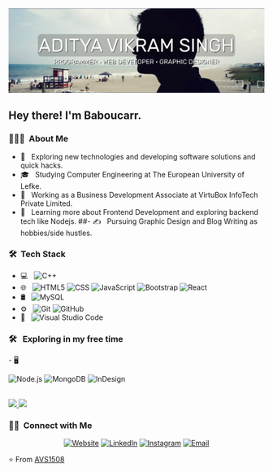 <img src="https://raw.githubusercontent.com/AVS1508/AVS1508/master/assets/Aditya%20Vikram%20Singh%20Banner.png">

<h2> Hey there! I'm Baboucarr.</h2>

<h3> 👨🏻‍💻 &nbsp;About Me </h3>

- 🤔 &nbsp; Exploring new technologies and developing software solutions and quick hacks.
- 🎓 &nbsp; Studying Computer Engineering at The European University of Lefke.
- 💼 &nbsp; Working as a Business Development Associate at VirtuBox InfoTech Private Limited.
- 🌱 &nbsp; Learning more about Frontend Development and exploring backend tech like Nodejs.
##- ✍️ &nbsp; Pursuing Graphic Design and Blog Writing as hobbies/side hustles.

<h3> 🛠 &nbsp;Tech Stack</h3>

- 💻 &nbsp;
  ![C++](https://img.shields.io/badge/-C++-333333?style=flat&logo=C%2B%2B&logoColor=00599C)
- 🌐 &nbsp;
  ![HTML5](https://img.shields.io/badge/-HTML5-333333?style=flat&logo=HTML5)
  ![CSS](https://img.shields.io/badge/-CSS-333333?style=flat&logo=CSS3&logoColor=1572B6)
  ![JavaScript](https://img.shields.io/badge/-JavaScript-333333?style=flat&logo=javascript)
  ![Bootstrap](https://img.shields.io/badge/-Bootstrap-333333?style=flat&logo=bootstrap&logoColor=563D7C)
  ![React](https://img.shields.io/badge/-React-333333?style=flat&logo=react)
- 🛢 &nbsp;
  ![MySQL](https://img.shields.io/badge/-MySQL-333333?style=flat&logo=mysql)
- ⚙️ &nbsp;
  ![Git](https://img.shields.io/badge/-Git-333333?style=flat&logo=git)
  ![GitHub](https://img.shields.io/badge/-GitHub-333333?style=flat&logo=github)
- 🔧 &nbsp;
  ![Visual Studio Code](https://img.shields.io/badge/-Visual%20Studio%20Code-333333?style=flat&logo=visual-studio-code&logoColor=007ACC)
<h3> 🛠 &nbsp; Exploring in my free time</h3>
- 🖥 &nbsp;

  ![Node.js](https://img.shields.io/badge/-Node.js-333333?style=flat&logo=node.js)
  ![MongoDB](https://img.shields.io/badge/-MongoDB-333333?style=flat&logo=mongodb)
  ![InDesign](https://img.shields.io/badge/-InDesign-333333?style=flat&logo=adobe-indesign)

<br/>

<a href="https://github.com/AVS1508">
  <img height="180em" src="https://github-readme-stats.vercel.app/api?username=SallahTech&theme=buefy&show_icons=true" />
  <img height="180em" src="https://github-readme-stats.vercel.app/api/top-langs/?username=SallahTech&theme=buefy&layout=compact" />
</a>

<br/>

<h3> 🤝🏻 &nbsp;Connect with Me </h3>

<p align="center">
<a href="https://sallahtech.netlify.app/"><img alt="Website" src="https://img.shields.io/badge/Website-www.sallahtech.netlify.com-blue?style=flat-square&logo=google-chrome"></a>
<a href="https://www.linkedin.com/in/sallah-baboucarr-1630b1198/"><img alt="LinkedIn" src="https://img.shields.io/badge/LinkedIn-Baboucarr%20Sallah-blue?style=flat-square&logo=linkedin"></a>
<a href="https://www.instagram.co/sallah_tech/"><img alt="Instagram" src="https://img.shields.io/badge/Instagram-sallah__tech-blue?style=flat-square&logo=instagram"></a>
<a href="mailto:sallahbbc@gmail.com"><img alt="Email" src="https://img.shields.io/badge/Email-sallahbbc@gmail.com-blue?style=flat-square&logo=gmail"></a>
</p>

⭐️ From [AVS1508](https://github.com/AVS1508)
